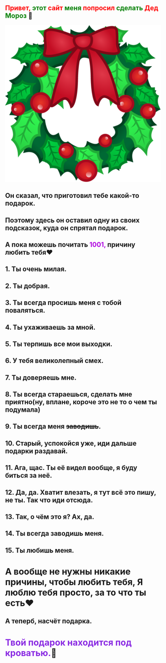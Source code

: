 ## <font color="Red">Привет,</font> <font color="Green">этот</font> <font color="Red">сайт</font> <font color="Green">меня</font> <font color="Red">попросил</font> <font color="Green">сделать</font> <font color="Red">Дед</font> <font color="Green">Мороз</font> 🎅
![img.png](img.png)

## Он сказал, что приготовил тебе какой-то подарок.
## Поэтому здесь он оставил одну из своих подсказок, куда он спрятал __подарок__.
## А пока можешь почитать <font color="BlueViolen">1001,</font> причину любить тебя❤️
## 1. Ты очень милая.
## 2. Ты добрая.
## 3. Ты всегда просишь меня с тобой поваляться.
## 4. Ты ухаживаешь за мной.
## 5. Ты терпишь все мои выходки.
## 6. У тебя великолепный смех.
## 7. Ты доверяешь мне.
## 8. Ты всегда стараешься, сделать мне приятно(ну, вплане, короче это не то о чем ты подумала)
## 9. Ты всегда меня ~~заводишь~~.
## 10. Старый, успокойся уже, иди дальше подарки раздавай.
## 11. Ага, щас. Ты её видел вообще, я буду биться за неё.
## 12. Да, да. Хватит влезать, я тут всё это пишу, не ты. Так что иди отсюда.
## 13. Так, о чём это я? Ах, да.
## 14. Ты __всегда__ заводишь меня.
## 15. Ты любишь меня.
# А вообще не нужны никакие причины, чтобы любить тебя, Я люблю тебя просто, за то что ты есть❤️
## А теперб, насчёт подарка.
# <font color="BlueViolet">Твой подарок находится под кроватью.</font>🎅
